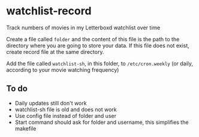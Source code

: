 # watchlist-record
Track numbers of movies in my Letterboxd watchlist over time

Create a file called `folder` and the content of this file
is the path to the directory where you are going to 
store your data.
If this file does not exist, create record file
at the same directory.

Add the file called `watchlist-sh`, in this folder, to `/etc/cron.weekly`
(or daily, according to your movie watching frequency)

## To do

- Daily updates still don't work
- watchlist-sh file is old and does not work
- Use config file instead of folder and user
- Start command should ask for folder and username, this simplifies the makefile

